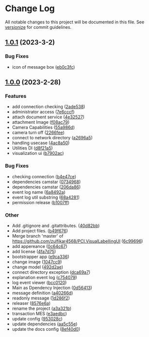 # Change Log

All notable changes to this project will be documented in this file. See [versionize](https://github.com/versionize/versionize) for commit guidelines.

<a name="1.0.1"></a>
## [1.0.1](https://www.github.com/zulfikar4568/PCI.VisualLabellingUI/releases/tag/v1.0.1) (2023-3-2)

### Bug Fixes

* icon of message box ([eb0c3fc](https://www.github.com/zulfikar4568/PCI.VisualLabellingUI/commit/eb0c3fcad08621153d323b0419d6ce7ec71408f1))

<a name="1.0.0"></a>
## [1.0.0](https://www.github.com/zulfikar4568/PCI.VisualLabellingUI/releases/tag/v1.0.0) (2023-2-28)

### Features

* add connection checking ([2ade538](https://www.github.com/zulfikar4568/PCI.VisualLabellingUI/commit/2ade53836d023cbce5e7e14e31801da34df0f8b4))
* administrator access ([7e6cccf](https://www.github.com/zulfikar4568/PCI.VisualLabellingUI/commit/7e6cccf6e98bfea6efb62ed782aef71c9c57df99))
* attach document service ([4e32527](https://www.github.com/zulfikar4568/PCI.VisualLabellingUI/commit/4e325276bac7c3f97d3e63fceecc3f7a90b80c1d))
* attachment Image ([f08ac79](https://www.github.com/zulfikar4568/PCI.VisualLabellingUI/commit/f08ac79eed5941a2eb65b42f026297022bd2f0de))
* Camera Capabilities ([55a986d](https://www.github.com/zulfikar4568/PCI.VisualLabellingUI/commit/55a986d14d4f0caf8f890ed4d11514d19f788939))
* camera turn off ([2266fee](https://www.github.com/zulfikar4568/PCI.VisualLabellingUI/commit/2266fee1fcabfae77ee1a2cb46fffe6ca72e5545))
* connect to network directory ([a2696a5](https://www.github.com/zulfikar4568/PCI.VisualLabellingUI/commit/a2696a5de854f4ebd6e02438a7d8ef80c1970944))
* handling usecase ([4ac8a50](https://www.github.com/zulfikar4568/PCI.VisualLabellingUI/commit/4ac8a50b0676ef562d1b2319a352f2288598725f))
* Utilities DI ([d8f21a5](https://www.github.com/zulfikar4568/PCI.VisualLabellingUI/commit/d8f21a52ace09e60751a7b96ae8b9d8bfc5c4972))
* visualization ui ([b7902ac](https://www.github.com/zulfikar4568/PCI.VisualLabellingUI/commit/b7902acb8fd15d40de8b83e457c043c50dc7ce7e))

### Bug Fixes

* checking connection ([b4e47ce](https://www.github.com/zulfikar4568/PCI.VisualLabellingUI/commit/b4e47ce6280436eb59d0f654ef55bf7ec6fbf8c5))
* dependencies camstar ([0734968](https://www.github.com/zulfikar4568/PCI.VisualLabellingUI/commit/0734968f4a53b28d0c0424a304ab677162b2007e))
* dependencies camstar ([206da86](https://www.github.com/zulfikar4568/PCI.VisualLabellingUI/commit/206da8666b4a92c654a1f5edc62cdc436c48e192))
* event log name ([6a8492a](https://www.github.com/zulfikar4568/PCI.VisualLabellingUI/commit/6a8492ab0356e6fc19c56ac694b1463c9d7310c7))
* event log util substring ([68a4281](https://www.github.com/zulfikar4568/PCI.VisualLabellingUI/commit/68a4281066b2e9c9a1e9e88ae910d4b8d1f130c6))
* permission release ([b1007ff](https://www.github.com/zulfikar4568/PCI.VisualLabellingUI/commit/b1007ff3d867b1a21339317397bb397dcae5debd))

### Other

* Add .gitignore and .gitattributes. ([40d82bb](https://www.github.com/zulfikar4568/PCI.VisualLabellingUI/commit/40d82bb0be05e0c80ed96cbece4126bd1265fd1b))
* Add project files. ([b49f676](https://www.github.com/zulfikar4568/PCI.VisualLabellingUI/commit/b49f6767eeef03b065500cf897fc4574314259e7))
* Merge branch 'master' of https://github.com/zulfikar4568/PCI.VisualLabellingUI ([6c99696](https://www.github.com/zulfikar4568/PCI.VisualLabellingUI/commit/6c996964c2e809ffef92bad13fd4bdb96d691615))
* add appereance ([0c64c67](https://www.github.com/zulfikar4568/PCI.VisualLabellingUI/commit/0c64c674bed9b22a0817353ff123e96e0cb65895))
* add license ([4fa7d75](https://www.github.com/zulfikar4568/PCI.VisualLabellingUI/commit/4fa7d757be57ac2ba9c71cf9c9de6ed6a0147773))
* bootstrapper app ([e9ca336](https://www.github.com/zulfikar4568/PCI.VisualLabellingUI/commit/e9ca336895ac2c16217463471553cf8392360c3e))
* change image ([1047cc9](https://www.github.com/zulfikar4568/PCI.VisualLabellingUI/commit/1047cc93d242eacefbb21b68bab6790524e8b50d))
* change model ([492d2ae](https://www.github.com/zulfikar4568/PCI.VisualLabellingUI/commit/492d2aed1879a9f625a7bb55654e9498964a499e))
* connect directory exception ([dca69a7](https://www.github.com/zulfikar4568/PCI.VisualLabellingUI/commit/dca69a7760f7e7a58156738d4327af0322694519))
* explanation event log ([c754079](https://www.github.com/zulfikar4568/PCI.VisualLabellingUI/commit/c754079106d365bf4dbcdee4f5d603bf4ca28d59))
* log event viewer ([bcc0120](https://www.github.com/zulfikar4568/PCI.VisualLabellingUI/commit/bcc0120b608b86626906246bd9d0a0ecf24c1d1c))
* Main as Dpendency Injection ([0d56413](https://www.github.com/zulfikar4568/PCI.VisualLabellingUI/commit/0d564130b8bdc33a4c8eef090f4a13e16fb36a17))
* message definition ([a40266d](https://www.github.com/zulfikar4568/PCI.VisualLabellingUI/commit/a40266d425cba0ff9827ef8ea5754d437c93cbc5))
* readonly message ([1d286f2](https://www.github.com/zulfikar4568/PCI.VisualLabellingUI/commit/1d286f2f0eb8c5eaabd1560cdf052f4e3a890a11))
* releaser ([8576e6a](https://www.github.com/zulfikar4568/PCI.VisualLabellingUI/commit/8576e6a8f4808f6f9ac845e2c71c36a0bca0daea))
* rename the project ([a3a321b](https://www.github.com/zulfikar4568/PCI.VisualLabellingUI/commit/a3a321bcca7071b2542d457b39094e9a8a113ea2))
* transaction MES ([e3aedbc](https://www.github.com/zulfikar4568/PCI.VisualLabellingUI/commit/e3aedbc533b3f4a0fe8de40b663dbd0b096cad9a))
* update config ([953028c](https://www.github.com/zulfikar4568/PCI.VisualLabellingUI/commit/953028c7b70a071cb7c94137310af3ff6330f6e3))
* update dependencies ([aa5c55e](https://www.github.com/zulfikar4568/PCI.VisualLabellingUI/commit/aa5c55e4e759c1e1f7535ce50036265c0bc13a28))
* update the docs config ([8ef40d0](https://www.github.com/zulfikar4568/PCI.VisualLabellingUI/commit/8ef40d06f2604de3a2a9dc65670fce35025ab849))

